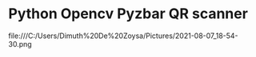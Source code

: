 # Python Opencv Pyzbar QR scanner

file:///C:/Users/Dimuth%20De%20Zoysa/Pictures/2021-08-07_18-54-30.png
